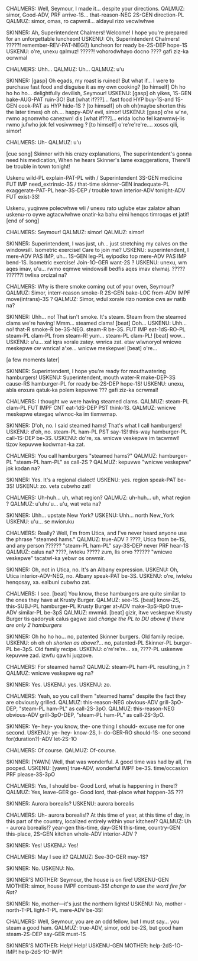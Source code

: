 CHALMERS: Well, Seymour, I made it... despite your directions.
QALMUZ: simor, Good-ADV, PRF arrive-1S... that-reason-NEG 2S-GEN direction-PL
QALMUZ: simor, omas, ro capwmil... aldayul rizo vecwlwhwe


SKINNER: Ah, Superintendent Chalmers! Welcome! I hope you're prepared for an unforgettable luncheon!
USKENU: Oh, Superintendent Chalmers! ?????! remember-REV-PAT-NEG(!) luncheon for ready be-2S-DEP hope-1S
USKENU: o're, unexu qalmuz! ?????! vohorodwhayo docno ???? gafi ziz-ka ocrwmal

CHALMERS: Uhh...
QALMUZ: Uh...
QALMUZ: u'u

SKINNER: [gasp] Oh egads, my roast is ruined! But what if... I were to purchase fast food and disguise it as my own cooking? [to himself] Oh ho ho ho ho... delightfully devilish, Seymour!
USKENU: [gasp] oh yikes, 1S-GEN bake-AUG-PAT ruin-3O! But [what if???]... fast food HYP buy-1S-and 1S-GEN cook-PAT as HYP hide-1S ?  [to himself] oh oh oh(maybe shorten this the later times) oh oh.... happy-ADV evil, simor!
USKENU: [gasp] o're w'ne, rwmo agnomwho canezwn! dis [what if???]... erida locho fel kanwmwj-lis rwmo jufwho jok fel vosivwmeg ?  [to himself] o're're're're.... xosos qili, simor!

CHALMERS: Uh-
QALMUZ: u'u

[cue song]
Skinner with his crazy explanations,
The superintendent's gonna need his medication,
When he hears Skinner's lame exaggerations,
There'll be trouble in town tonight!

Uskenu wild-PL explain-PAT-PL with /
Superintendent 3S-GEN medicine FUT IMP need_extrinsic-3S /
that-time skinner-GEN inadequate-PL exaggerate-PAT-PL hear-3S-DEP /
trouble town interior-ADV tonight-ADV FUT exist-3S!

Uskenu, yuqinwe polecwhwe wli /
unexu rato uglube etav zalatov
alhan uskenu-ro oywe agtacwlwhwe onatir-ka
bahu elmi henqos timroqas et jatif!
[end of song]

CHALMERS: Seymour!
QALMUZ: simor!
QALMUZ: simor!

SKINNER: Superintendent, I was just, uh... just stretching my calves on the windowsill. Isometric exercise! Care to join me?
USKENU: superintendent, I mere-ADV PAS IMP, uh... 1S-GEN leg-PL eyipodko top mere-ADV PAS IMP bend-1S. Isometric exercise! Join-1O-GER want-2S ?
USKENU: unexu, wm aqes imav, u'u... rwmo eqmwe windowsill bedfis aqes imav elwmaj. ????? ??????! twlixa orcizal na?

CHALMERS: Why is there smoke coming out of your oven, Seymour?
QALMUZ: Simor, interr-reason smoke-R 2S-GEN bake-LOC from-ADV IMPF move(intrans)-3S ?
QALMUZ: Simor, wdul xorale rizo nomice cws av natib na?

SKINNER: Uhh... no! That isn't smoke. It's steam. Steam from the steamed clams we're having! Mmm... steamed clams! [beat] Ooh...
USKENU: Uhh... no! that-R smoke-R be-3S-NEG. steam-R be-3S. FUT IMP eat-1dS-RO-PL steam-PL clam-PL from steam-R! yum... steam-PL clam-PL! [beat] wow...
USKENU: u'u... xa! iqra xorale zatey. wnrica zat. etav wlwnoryol wnicwe meskepwe cw wnrica! a'xe... wnicwe meskepwe! [beat] o're...

[a few moments later]

SKINNER: Superintendent, I hope you're ready for mouthwatering hamburgers!
USKENU: Superintendent, mouth water-R make-DEP-3S cause-RS hamburger-PL for ready be-2S-DEP hope-1S!
USKENU: unexu, abla enxura qatuk-ka polem kepuvwe ??? gafi ziz-ka ocrwmal!

CHALMERS: I thought we were having steamed clams.
QALMUZ: steam-PL clam-PL FUT IMPF CNT eat-1dS-DEP PST think-1S.
QALMUZ: wnicwe meskepwe etavgaq wlwnoc-ka im tixmwmap.

SKINNER: D'oh, no. I said steamed hams! That's what I call hamburgers!
USKENU: d'oh, no. steam-PL ham-PL PST say-1S! this-way hamburger-PL call-1S-DEP be-3S.
USKENU: do're, xa. wnicwe veskepwe im tacwmwl! tizov kepuvwe kodwman-ka zat.

CHALMERS: You call hamburgers "steamed hams?"
QALMUZ: hamburger-PL "steam-PL ham-PL" as call-2S ?
QALMUZ: kepuvwe "wnicwe veskepwe" jok kodan na?

SKINNER: Yes. It's a regional dialect!
USKENU: yes. region speak-PAT be-3S!
USKENU: zo. veta cubwho zat!

CHALMERS: Uh-huh... uh, what region?
QALMUZ: uh-huh... uh, what region ?
QALMUZ: u'uhu'u... u'u, wat veta na?

SKINNER: Uhh... upstate New York?
USKENU: Uhh... north New_York
USKENU: u'u... se nwioruku

CHALMERS: Really? Well, I'm from Utica, and I've never heard anyone use the phrase "steamed hams."
QALMUZ: true-ADV ?  ????, Utica from be-1S, and any person ?????? "steam-PL ham-PL" say-3S-DEP never PRF hear-1S
QALMUZ: calus na?  ????, iwteku ????? zum, lis orvo ?????? "wnicwe veskepwe" tacatwl-ka yebwr os onwmir.

SKINNER: Oh, not in Utica, no. It's an Albany expression.
USKENU: Oh, Utica interior-ADV-NEG, no. Albany speak-PAT be-3S.
USKENU: o're, iwteku henqosay, xa. ealbuni cubwho zat.

CHALMERS: I see. [beat] You know, these hamburgers are quite similar to the ones they have at Krusty Burger.
QALMUZ: see-1S. [beat] know-2S, this-SUBJ-PL hamburger-PL Krusty Burger at-ADV make-3pS-RpO true-ADV similar-PL be-3pS
QALMUZ: mwmid. [beat] gizir, itwe veskepwe Krusty Burger tis qadoryuk calus gagwe zad
*change the PL to DU above if there are only 2 hamburgers*

SKINNER: Oh ho ho ho... no, patented Skinner burgers. Old family recipe.
USKENU: oh oh oh *shorten as above?*... no, patented-PL Skinner-PL burger-PL be-3pS. Old family recipe.
USKENU: o're're're... xa, ????-PL uskenwe kepuvwe zad. izwfu qawhi juqzove.

CHALMERS: For steamed hams?
QALMUZ: steam-PL ham-PL resulting_in ?
QALMUZ: wnicwe veskepwe eg na?

SKINNER: Yes.
USKENU: yes.
USKENU: zo.

CHALMERS: Yeah, so you call them "steamed hams" despite the fact they are obviously grilled.
QALMUZ: this-reason-NEG obvious-ADV grill-3pO-DEP, "steam-PL ham-PL" as call-2S-3pO.
QALMUZ: this-reason-NEG obvious-ADV grill-3pO-DEP, "steam-PL ham-PL" as call-2S-3pO.

SKINNER: Ye- hey- you know, the- one thing I should- excuse me for one second.
USKENU: ye- hey- know-2S, I- do-GER-RO should-1S- one second for(duration?)-ADV let-2S-1O

CHALMERS: Of course.
QALMUZ: Of-course.

SKINNER: [YAWN] Well, that was wonderful. A good time was had by all, I'm pooped.
USKENU: [yawn] true-ADV, wonderful IMPF be-3S. time/occasion PRF please-3S-3pO

CHALMERS: Yes, I should be- Good Lord, what is happening in there!?
QALMUZ: Yes, leave-GER go- Good lord, that-place what happen-3S ???

SKINNER: Aurora borealis?
USKENU: aurora borealis

CHALMERS: Uh- aurora borealis!? At this time of year, at this time of day, in this part of the country, localized entirely within your kitchen!?
QALMUZ: Uh - aurora borealis!? year-gen this-time, day-GEN this-time, country-GEN this-place, 2S-GEN kitchen whole-ADV interior-ADV ?

SKINNER: Yes!
USKENU: Yes!

CHALMERS: May I see it?
QALMUZ: See-3O-GER may-1S?

SKINNER: No.
USKENU: No.

SKINNER'S MOTHER: Seymour, the house is on fire!
USKENU-GEN MOTHER: simor, house IMPF combust-3S! *change to use the word fire for Rat?*

SKINNER: No, mother—it's just the northern lights!
USKENU: No, mother - north-T-PL light-T-PL mere-ADV be-3S!

CHALMERS: Well, Seymour, you are an odd fellow, but I must say... you steam a good ham.
QALMUZ: true-ADV, simor, odd be-2S, but good ham steam-2S-DEP say-GER must-1S

SKINNER'S MOTHER: Help! Help!
USKENU-GEN MOTHER: help-2dS-1O-IMP! help-2dS-1O-IMP! 

